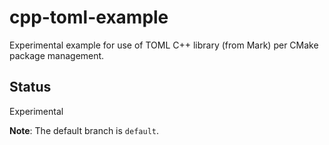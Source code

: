 # cpp-toml-example
Experimental example for use of TOML C++ library (from Mark) per CMake package management.

## Status
Experimental

**Note**: The default branch is `default`.
